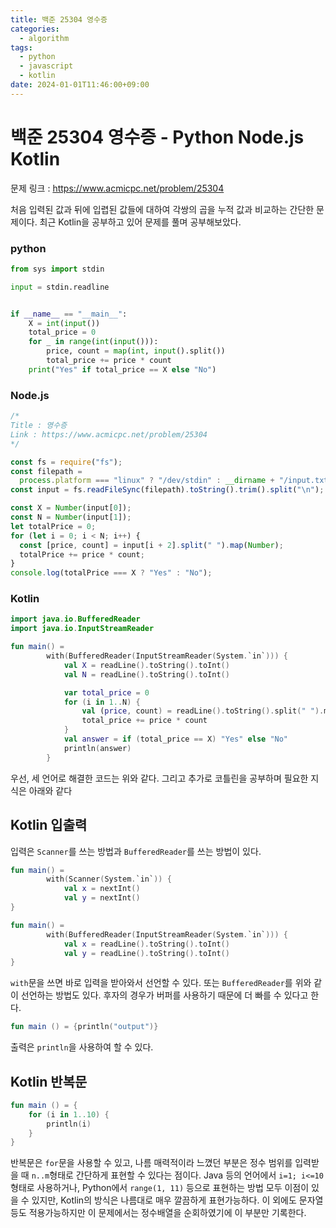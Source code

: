 ```yaml
---
title: 백준 25304 영수증
categories:
  - algorithm
tags:
  - python
  - javascript
  - kotlin
date: 2024-01-01T11:46:00+09:00
---
```


# 백준 25304 영수증 - Python Node.js Kotlin

문제 링크 : https://www.acmicpc.net/problem/25304

처음 입력된 값과 뒤에 입렵된 값들에 대하여 각쌍의 곱을 누적 값과 비교하는 간단한 문제이다. 최근 Kotlin을 공부하고 있어 문제를 풀며 공부해보았다.

### python

```py
from sys import stdin

input = stdin.readline


if __name__ == "__main__":
    X = int(input())
    total_price = 0
    for _ in range(int(input())):
        price, count = map(int, input().split())
        total_price += price * count
    print("Yes" if total_price == X else "No")
```

### Node.js

```js
/*
Title : 영수증
Link : https://www.acmicpc.net/problem/25304
*/

const fs = require("fs");
const filepath =
  process.platform === "linux" ? "/dev/stdin" : __dirname + "/input.txt";
const input = fs.readFileSync(filepath).toString().trim().split("\n");

const X = Number(input[0]);
const N = Number(input[1]);
let totalPrice = 0;
for (let i = 0; i < N; i++) {
  const [price, count] = input[i + 2].split(" ").map(Number);
  totalPrice += price * count;
}
console.log(totalPrice === X ? "Yes" : "No");
```

### Kotlin

```kotlin
import java.io.BufferedReader
import java.io.InputStreamReader

fun main() =
        with(BufferedReader(InputStreamReader(System.`in`))) {
            val X = readLine().toString().toInt()
            val N = readLine().toString().toInt()

            var total_price = 0
            for (i in 1..N) {
                val (price, count) = readLine().toString().split(" ").map { it.toInt() }
                total_price += price * count
            }
            val answer = if (total_price == X) "Yes" else "No"
            println(answer)
        }
```

우선, 세 언어로 해결한 코드는 위와 같다. 그리고 추가로 코틀린을 공부하며 필요한 지식은 아래와 같다

## Kotlin 입출력

입력은 `Scanner`를 쓰는 방법과 `BufferedReader`를 쓰는 방법이 있다.

```kotlin
fun main() = 
        with(Scanner(System.`in`)) {
            val x = nextInt()
            val y = nextInt()
}

fun main() =
        with(BufferedReader(InputStreamReader(System.`in`))) {
            val x = readLine().toString().toInt()
            val y = readLine().toString().toInt()
}
```

`with`문을 쓰면 바로 입력을 받아와서 선언할 수 있다. 또는 `BufferedReader`를 위와 같이 선언하는 방법도 있다. 후자의 경우가 버퍼를 사용하기 때문에 더 빠를 수 있다고 한다.

```kotlin
fun main () = {println("output")}
```

 출력은 `println`을 사용하여 할 수 있다.

## Kotlin 반복문

```kotlin
fun main () = {
    for (i in 1..10) {
        println(i)
    }
}
```

반복문은 `for`문을 사용할 수 있고, 나름 매력적이라 느꼈던 부분은 정수 범위를 입력받을 때 `n..m`형태로 간단하게 표현할 수 있다는 점이다. Java 등의 언어에서 `i=1; i<=10` 형태로 사용하거나, Python에서 `range(1, 11)` 등으로 표현하는 방법 모두 이점이 있을 수 있지만, Kotlin의 방식은 나름대로 매우 깔끔하게 표현가능하다. 이 외에도 문자열 등도 적용가능하지만 이 문제에서는 정수배열을 순회하였기에 이 부분만 기록한다.
